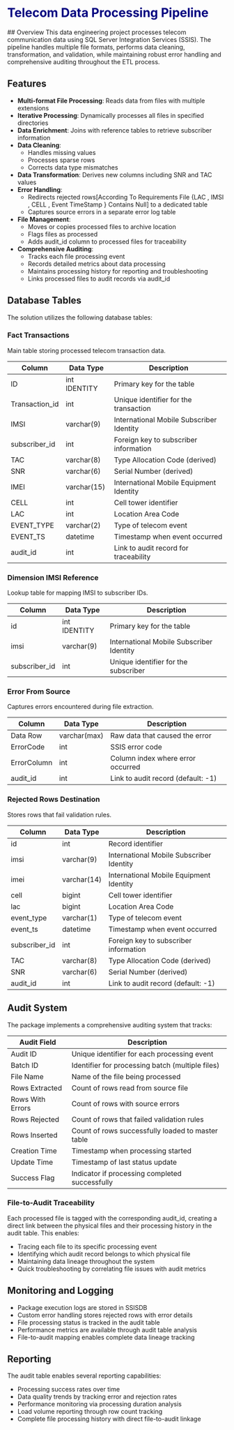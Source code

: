 <h1 style="color:navy;">Telecom Data Processing Pipeline</h1>
## Overview
This data engineering project processes telecom communication data using SQL Server Integration Services (SSIS). The pipeline handles multiple file formats, performs data cleaning, transformation, and validation, while maintaining robust error handling and comprehensive auditing throughout the ETL process.

## Features
- **Multi-format File Processing**: Reads data from files with multiple extensions
- **Iterative Processing**: Dynamically processes all files in specified directories
- **Data Enrichment**: Joins with reference tables to retrieve subscriber information
- **Data Cleaning**:
  - Handles missing values
  - Processes sparse rows
  - Corrects data type mismatches
- **Data Transformation**: Derives new columns including SNR and TAC values
- **Error Handling**:
  - Redirects rejected rows[According To Requirements File {LAC , IMSI , CELL , Event TimeStamp } Contains Null] to a dedicated table
  - Captures source errors in a separate error log table
- **File Management**: 
  - Moves or copies processed files to archive location
  - Flags files as processed
  - Adds audit_id column to processed files for traceability
- **Comprehensive Auditing**:
  - Tracks each file processing event
  - Records detailed metrics about data processing
  - Maintains processing history for reporting and troubleshooting
  - Links processed files to audit records via audit_id


## Database Tables
The solution utilizes the following database tables:

### Fact Transactions
Main table storing processed telecom transaction data.

| Column | Data Type | Description |
|--------|-----------|-------------|
| ID | int IDENTITY | Primary key for the table |
| Transaction_id | int | Unique identifier for the transaction |
| IMSI | varchar(9) | International Mobile Subscriber Identity |
| subscriber_id | int | Foreign key to subscriber information |
| TAC | varchar(8) | Type Allocation Code (derived) |
| SNR | varchar(6) | Serial Number (derived) |
| IMEI | varchar(15) | International Mobile Equipment Identity |
| CELL | int | Cell tower identifier |
| LAC | int | Location Area Code |
| EVENT_TYPE | varchar(2) | Type of telecom event |
| EVENT_TS | datetime | Timestamp when event occurred |
| audit_id | int | Link to audit record for traceability |

### Dimension IMSI Reference
Lookup table for mapping IMSI to subscriber IDs.

| Column | Data Type | Description |
|--------|-----------|-------------|
| id | int IDENTITY | Primary key for the table |
| imsi | varchar(9) | International Mobile Subscriber Identity |
| subscriber_id | int | Unique identifier for the subscriber |

### Error From Source
Captures errors encountered during file extraction.

| Column | Data Type | Description |
|--------|-----------|-------------|
| Data Row | varchar(max) | Raw data that caused the error |
| ErrorCode | int | SSIS error code |
| ErrorColumn | int | Column index where error occurred |
| audit_id | int | Link to audit record (default: -1) |

### Rejected Rows Destination
Stores rows that fail validation rules.

| Column | Data Type | Description |
|--------|-----------|-------------|
| id | int | Record identifier |
| imsi | varchar(9) | International Mobile Subscriber Identity |
| imei | varchar(14) | International Mobile Equipment Identity |
| cell | bigint | Cell tower identifier |
| lac | bigint | Location Area Code |
| event_type | varchar(1) | Type of telecom event |
| event_ts | datetime | Timestamp when event occurred |
| subscriber_id | int | Foreign key to subscriber information |
| TAC | varchar(8) | Type Allocation Code (derived) |
| SNR | varchar(6) | Serial Number (derived) |
| audit_id | int | Link to audit record (default: -1) |

## Audit System
The package implements a comprehensive auditing system that tracks:

| Audit Field | Description |
|-------------|-------------|
| Audit ID | Unique identifier for each processing event |
| Batch ID | Identifier for processing batch (multiple files) |
| File Name | Name of the file being processed |
| Rows Extracted | Count of rows read from source file |
| Rows With Errors | Count of rows with source errors |
| Rows Rejected | Count of rows that failed validation rules |
| Rows Inserted | Count of rows successfully loaded to master table |
| Creation Time | Timestamp when processing started |
| Update Time | Timestamp of last status update |
| Success Flag | Indicator if processing completed successfully |

### File-to-Audit Traceability
Each processed file is tagged with the corresponding audit_id, creating a direct link between the physical files and their processing history in the audit table. This enables:

- Tracing each file to its specific processing event
- Identifying which audit record belongs to which physical file
- Maintaining data lineage throughout the system
- Quick troubleshooting by correlating file issues with audit metrics

## Monitoring and Logging
- Package execution logs are stored in SSISDB
- Custom error handling stores rejected rows with error details
- File processing status is tracked in the audit table
- Performance metrics are available through audit table analysis
- File-to-audit mapping enables complete data lineage tracking

## Reporting
The audit table enables several reporting capabilities:
- Processing success rates over time
- Data quality trends by tracking error and rejection rates
- Performance monitoring via processing duration analysis
- Load volume reporting through row count tracking
- Complete file processing history with direct file-to-audit linkage
